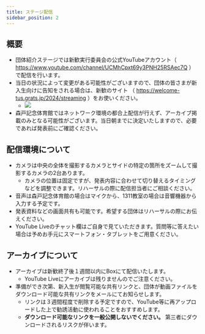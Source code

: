 ```yaml
---
title: ステージ配信
sidebar_position: 2
---
```


## 概要

- 団体紹介ステージでは新歓実行委員会の公式YouTubeアカウント（ https://www.youtube.com/channel/UCMhCpxt69y3PNH25RSAec7Q ）で配信を行います。
- 当日の状況によって変更がある可能性がございますので、団体の皆さまが新入生向けに告知をされる場合は、新歓のサイト （ https://welcome-tus.grats.jp/2024/streaming ）をお使いください。
  - ![](https://img.esa.io/uploads/production/attachments/7722/2024/02/29/150741/5e042ddb-5e7b-4f08-b12f-87a51a99e394.png)
- 森戸記念体育館ではネットワーク環境の都合上配信が行えず、アーカイブ掲載のみとなる可能性がございます。当日朝までに決定いたしますので、必要であれば発表前にご確認ください。

## 配信環境について

- カメラは中央の全体を撮影するカメラとサイドの特定の箇所をズームして撮影するカメラの2台あります。
    - カメラの位置は固定ですが、発表内容に合わせて切り替えるタイミングなどを調整できます。リハーサルの際に配信担当者にご相談ください。
- 音声は森戸記念体育館の場合はマイクから、1311教室の場合は音響機器から入力する予定です。
- 発表資料などの画面共有も可能です。希望する団体はリハーサルの際にお伝えください。
- YouTube Liveのチャット欄はご自身で見ていただきます。質問等に答えたい場合は予めお手元にスマートフォン・タブレットをご用意ください。

## アーカイブについて

- アーカイブは新歓終了後１週間以内にBoxにて配信いたします。
    - YouTube Liveにアーカイブは残りませんのでご注意ください。
- 準備ができ次第、新入生が閲覧可能な共有リンクと、団体が動画ファイルをダウンロード可能な共有リンクをメールにてお知らせします。
    - リンクは３週間程度で削除する予定ですので、YouTube等に再アップロードした上で勧誘活動に使われることをおすすめします。
    - **ダウンロード可能なリンクを一般公開しないでください。** 第三者にダウンロードされるリスクが伴います。
